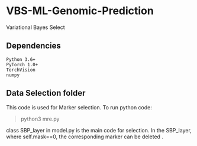 # VBS-ML-Genomic-Prediction
Variational Bayes Select
## Dependencies

    Python 3.6+
    PyTorch 1.0+
    TorchVision
    numpy



## Data Selection folder

This code is used for Marker selection. To run python code:
>python3 mre.py


class SBP_layer in model.py is the main code for selection. In the SBP_layer, where self.mask==0, the corresponding marker can be deleted .
